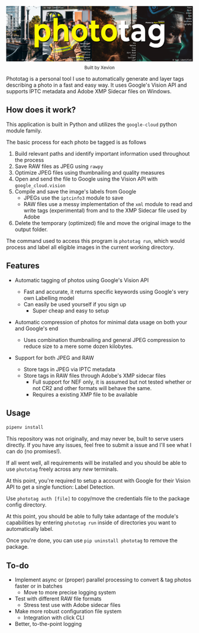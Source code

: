 <div align="center">
    <a href="#">
        <img src="./.media/banner.png" alt="phototag Repository Banner">
    </a>
    <br>
    <sub>
        Built by Xevion
    </sub>
</div>

Phototag is a personal tool I use to automatically generate and layer tags describing a photo in a fast and easy way. It
uses Google's Vision API and supports IPTC metadata and Adobe XMP Sidecar files on Windows.

## How does it work?

This application is built in Python and utilizes the `google-cloud` python module family.

The basic process for each photo be tagged is as follows

1. Build relevant paths and identify important information used throughout the process
2. Save RAW files as JPEG using `rawpy`
3. Optimize JPEG files using thumbnailing and quality measures
4. Open and send the file to Google using the Vision API with `google_cloud.vision`
5. Compile and save the image's labels from Google
    - JPEGs use the `iptcinfo3` module to save
    - RAW files use a messy implementation of the `xml` module to read and write tags (experimental) from and to the XMP
      Sidecar file used by Adobe
6. Delete the temporary (optimized) file and move the original image to the output folder.

The command used to access this program is `phototag run`, which would process and label all eligible images in the
current working directory.

## Features

* Automatic tagging of photos using Google's Vision API
    * Fast and accurate, it returns specific keywords using Google's very own Labelling model
    * Can easily be used yourself if you sign up
        * Super cheap and easy to setup

* Automatic compression of photos for minimal data usage on both your and Google's end
    * Uses combination thumbnailing and general JPEG compression to reduce size to a mere some dozen kilobytes.

* Support for both JPEG and RAW
    * Store tags in JPEG via IPTC metadata
    * Store tags in RAW files through Adobe's XMP sidecar files
        * Full support for NEF only, it is assumed but not tested whether or not CR2 and other formats will behave the
          same.
        * Requires a existing XMP file to be available

## Usage


```bash
pipenv install
```

This repository was not originally, and may never be, built to serve users directly. If you have any issues, feel free
to submit a issue and I'll see what I can do (no promises!).

If all went well, all requirements will be installed and you should be able to use `phototag` freely across any *new*
terminals.

At this point, you're required to setup a account with Google for their Vision API to get a single function: Label
Detection.

Use `phototag auth [file]` to copy/move the credentials file to the package config directory.

At this point, you should be able to fully take adantage of the module's capabilities by entering `phototag run` inside
of directories you want to automatically label.

Once you're done, you can use `pip uninstall phototag` to remove the package.

## To-do

* Implement async or (proper) parallel processing to convert & tag photos faster or in batches
    * Move to more precise logging system
* Test with different RAW file formats
    * Stress test use with Adobe sidecar files
* Make more robust configuration file system
    * Integration with click CLI
* Better, to-the-point logging
